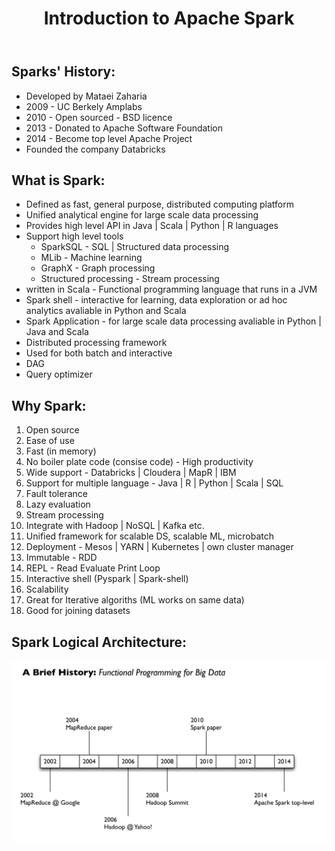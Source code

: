<header>

# Introduction to Apache Spark

</header>

## Sparks' History:

* Developed by Mataei Zaharia
* 2009 - UC Berkely Amplabs
* 2010 - Open sourced - BSD licence
* 2013 - Donated to Apache Software Foundation
* 2014 - Become top level Apache Project 
* Founded the company Databricks

## What is Spark:

* Defined as fast, general purpose, distributed computing platform
* Unified analytical engine for large scale data processing
* Provides high level API in Java | Scala | Python | R languages
* Support high level tools
  * SparkSQL - SQL | Structured data processing
  * MLib - Machine learning
  * GraphX - Graph processing
  * Structured processing - Stream processing
* written in Scala - Functional programming language that runs in a JVM
* Spark shell - interactive for learning, data exploration or ad hoc analytics avaliable in Python and Scala
* Spark Application - for large scale data processing avaliable in Python | Java and Scala
* Distributed processing framework
* Used for both batch and interactive
* DAG
* Query optimizer

## Why Spark:

1. Open source
2. Ease of use
3. Fast (in memory)
4. No boiler plate code (consise code) - High productivity
5. Wide support - Databricks | Cloudera | MapR | IBM
6. Support for multiple language - Java | R | Python | Scala | SQL
7. Fault tolerance
8. Lazy evaluation
9. Stream processing
10. Integrate with Hadoop | NoSQL | Kafka etc.
11. Unified framework for scalable DS, scalable ML, microbatch
12. Deployment - Mesos | YARN | Kubernetes | own cluster manager
13. Immutable - RDD
14. REPL - Read Evaluate Print Loop
15. Interactive shell (Pyspark | Spark-shell)
16. Scalability
17. Great for Iterative algoriths (ML works on same data)
18. Good for joining datasets

## Spark Logical Architecture:

![My Image](images/bigdata_history.png)